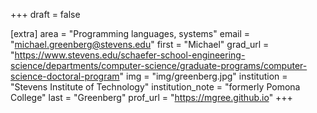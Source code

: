 +++
draft = false

[extra]
area = "Programming languages, systems"
email = "michael.greenberg@stevens.edu"
first = "Michael"
grad_url = "https://www.stevens.edu/schaefer-school-engineering-science/departments/computer-science/graduate-programs/computer-science-doctoral-program"
img = "img/greenberg.jpg"
institution = "Stevens Institute of Technology"
institution_note = "formerly Pomona College"
last = "Greenberg"
prof_url = "https://mgree.github.io"
+++